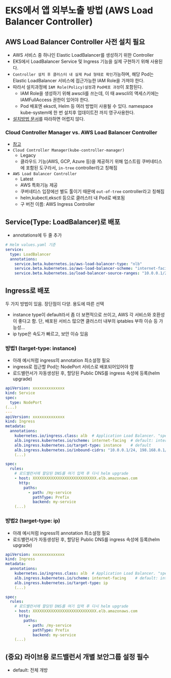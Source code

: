 # EKS에서 앱 외부노출 방법 (AWS Load Balancer Controller)

## AWS Load Balancer Controller 사전 설치 필요

- AWS 서비스 중 하나인 Elastic LoadBalancer를 생성하기 위한 Controller
- EKS에서 LoadBalancer Service 및 Ingress 기능을 실제 구현하기 위해 사용된다.
- `Controller 설치 후 클러스터 내 실제 Pod 형태로 확인`가능하며, 해당 Pod는 Elastic LoadBalancer 서비스에 접근가능한 IAM Role을 가져야 한다.
- 따라서 설치과정에 `IAM Role(Policy)설정`과 `Pod배포 과정`이 포함된다.
  - IAM Role을 생성하기 위해 awscli를 쓰는데, 이 때 awscli의 액세스키에는 IAMFullAccess 권한이 있어야 한다.
  - Pod 배포엔 eksctl, Helm 등 여러 방법이 사용될 수 있다. namespace kube-system에 한 번 설치후 업데이트전 까지 영구사용한다.
- [설치방법 문서](https://docs.aws.amazon.com/ko_kr/eks/latest/userguide/aws-load-balancer-controller.html)를 따라하면 어렵지 않다.

### Cloud Controller Manager vs. AWS Load Balancer Controller

- [참고](https://baptistout.net/posts/two-kubernetes-controllers-for-managing-aws-nlb/)
- `Cloud Controller Manager(kube-controller-manager)`
  - Legacy
  - 클라우드 기능(AWS, GCP, Azure 등)을 제공하기 위해 업스트림 쿠버네티스에 포함된 도구라서, `in-tree` controller라고 칭해짐
- `AWS Load Balancer Controller`
  - Latest
  - AWS 특화기능 제공
  - 쿠버네티스 입장에선 별도 툴이기 때문에 `out-of-tree` controller라고 칭해짐
  - helm,kubectl,eksctl 등으로 클러스터 내 Pod로 배포됨
  - 구 버전 이름: AWS Ingress Controller

## Service(Type: LoadBalancer)로 배포

- annotations에 두 줄 추가

```yaml
# Helm values.yaml 기준
service:
  type: LoadBalancer
  annotations: 
    service.beta.kubernetes.io/aws-load-balancer-type: "nlb"                # Network Load Balancer
    service.beta.kubernetes.io/aws-load-balancer-scheme: "internet-facing"  # default: internal(VPC)
    service.beta.kubernetes.io/load-balancer-source-ranges: "10.0.0.1/24, 198.168.0.1/24"  # NLB의 보안그룹 inbound를 cidr로 설정. 미설정시 0.0.0.0/0
```

## Ingress로 배포

두 가지 방법이 있음. 장단점이 다양. 용도에 따른 선택

- instance type이 default라서 좀 더 보편적으로 쓰이고, AWS 각 서비스와 호환성이 좋다고 함. 단, 배포된 서비스 많으면 클러스터 내부의 iptables 부하 이슈 등 가능성...
- ip type은 속도가 빠르고, 보안 이슈 있음

### 방법1 (target-type: instance)

- 아래 예시처럼 ingress의 annotation 최소설정 필요
- ingress로 접근할 Pod는 NodePort 서비스로 배포되어있어야 함
- 로드밸런서가 자동생성된 후, 할당된 Public DNS를 ingress 속성에 등록(helm upgrade)

```yaml
apiVersion: xxxxxxxxxxxxxx
kind: Service
spec:
  type: NodePort
(...)
---
apiVersion: xxxxxxxxxxxxxx
kind: Ingress
metadata:
  annotations:
    kubernetes.io/ingress.class: alb  # Application Load Balancer. "spec.ingressClassName: alb" 불가
    alb.ingress.kubernetes.io/scheme: internet-facing  # default: internal
    alb.ingress.kubernetes.io/target-type: instance    # default
    alb.ingress.kubernetes.io/inbound-cidrs: "10.0.0.1/24, 198.168.0.1/24" # ALB의 보안그룹 Inbound를 cidr로 설정. 미설정시 0.0.0.0/0
    (...)

spec:
  rules:
    # 로드밸런서에 할당된 DNS를 여기 입력 후 다시 helm upgrade
    - host: XXXXXXXXXXXXXXXXXXXXXXXXXXXX.elb.amazonaws.com
      http:
        paths:
          - path: /my-service
            pathType: Prefix
            backend: my-service
    (...)
```

### 방법2 (target-type: ip)

- 아래 예시처럼 ingress의 annotation 최소설정 필요
- 로드밸런서가 자동생성된 후, 할당된 Public DNS를 ingress 속성에 등록(helm upgrade)

```yaml
apiVersion: xxxxxxxxxxxxxx
kind: Ingress
metadata:
  annotations:
    kubernetes.io/ingress.class: alb  # Application Load Balancer. "spec.ingressClassName: alb" 불가
    alb.ingress.kubernetes.io/scheme: internet-facing    # default: internal
    alb.ingress.kubernetes.io/target-type: ip            
    (...)

spec:
  rules:
    # 로드밸런서에 할당된 DNS를 여기 입력 후 다시 helm upgrade
    - host: XXXXXXXXXXXXXXXXXXXXXXXXXXXX.elb.amazonaws.com
      http:
        paths:
          - path: /my-service
            pathType: Prefix
            backend: my-service
    (...)
```

## (중요) 라이브용 로드밸런서 개별 보안그룹 설정 필수

- default: 전체 개방